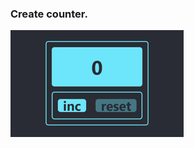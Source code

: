 ### Create counter.

![Image alt](https://github.com/blue-script/mondays-final-test/raw/main/src/mock.png)
